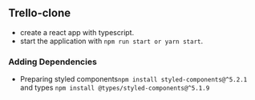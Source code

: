 ## Trello-clone
- create a react app with typescript.
- start the application with `npm run start or yarn start`.
### Adding Dependencies
- Preparing styled components`npm install styled-components@^5.2.1` and types `npm install @types/styled-components@^5.1.9`
